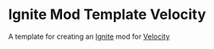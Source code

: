 Ignite Mod Template Velocity
===================
A template for creating an [Ignite](https://github.com/vectrix-space/ignite) mod for [Velocity](https://papermc.io/software/velocity)
